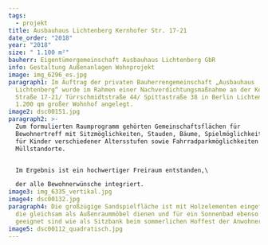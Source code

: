 ```yaml
---
tags:
  - projekt
title: Ausbauhaus Lichtenberg Kernhofer Str. 17-21
date_order: "2018"
year: "2018"
size: " 1.100 m²"
bauherr: Eigentümergemeinschaft Ausbauhaus Lichtenberg GbR
info: Gestaltung Außenanlagen Wohnprojekt
image: img_6296_es.jpg
paragraph1: Im Auftrag der privaten Bauherrengemeinschaft „Ausbauhaus
  Lichtenberg“ wurde im Rahmen einer Nachverdichtungsmaßnahme an der Kernhofer
  Straße 17-21/ Türrschmidtstraße 44/ Spittastraße 38 in Berlin Lichtenberg ein
  1.200 qm großer Wohnhof angelegt.
image2: dsc00151.jpg
paragraph2: >-
  Zum formulierten Raumprogramm gehörten Gemeinschaftsflächen für
  Bewohnertreff mit Sitzmöglichkeiten, Stauden, Bäume, Spielmöglichkeiten
  für Kinder verschiedener Altersstufen sowie Fahrradparkmöglichkeiten und
  Müllstandorte.


  Im Ergebnis ist ein hochwertiger Freiraum entstanden,\

  der alle Bewohnerwünsche integriert.
image3: img_6335_vertikal.jpg
image4: dsc00132.jpg
paragraph4: Die großzügige Sandspielfläche ist mit Holzelementen eingefasst,
  die gleichsam als Außenraummöbel dienen und für ein Sonnenbad ebenso
  geeignet sind wie als Sitzbank beim sommerlichen Hoffest der Anwohner.
image5: dsc00112_quadratisch.jpg
---
```

